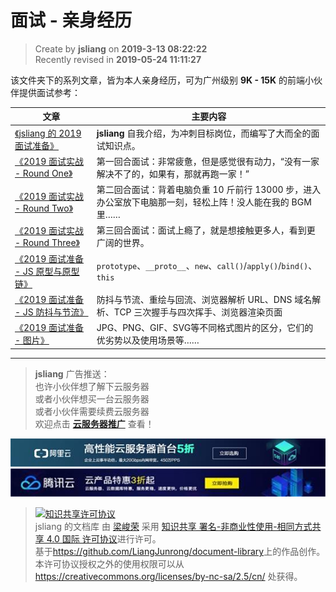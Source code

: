 面试 - 亲身经历
===

> Create by **jsliang** on **2019-3-13 08:22:22**  
> Recently revised in **2019-05-24 11:11:27**

该文件夹下的系列文章，皆为本人亲身经历，可为广州级别 **9K - 15K** 的前端小伙伴提供面试参考：

| 文章 | 主要内容 |
| --- | --- |
| [《jsliang 的 2019 面试准备》](./2019-interview-preparation.md)  | **jsliang** 自我介绍，为冲刺目标岗位，而编写了大而全的面试知识点。 |
| [《2019 面试实战 - Round One》](./2019-practical-round-one.md)  | 第一回合面试：非常疲惫，但是感觉很有动力，“没有一家解决不了的，如果有，那就再跑一家！” |
| [《2019 面试实战 - Round Two》](./2019-practical-round-two.md)  | 第二回合面试：背着电脑负重 10 斤前行 13000 步，进入办公室放下电脑那一刻，轻松上阵！没人能在我的 BGM 里…… |
| [《2019 面试实战 - Round Three》](./2019-practical-round-three.md)  | 第三回合面试：面试上瘾了，就是想接触更多人，看到更广阔的世界。 |
| [《2019 面试准备 - JS 原型与原型链》](./JavaScript-原型与原型链.md)  | `prototype`、`__proto__`、`new`、`call()`/`apply()`/`bind()`、`this` |
| [《2019 面试准备 - JS 防抖与节流》](./JavaScript-防抖与节流.md)  | 防抖与节流、重绘与回流、浏览器解析 URL、DNS 域名解析、TCP 三次握手与四次挥手、浏览器渲染页面 |
| [《2019 面试准备 - 图片》](./other-图片.md)  | JPG、PNG、GIF、SVG等不同格式图片的区分，它们的优劣势以及使用场景等…… |

---

> **jsliang** 广告推送：  
> 也许小伙伴想了解下云服务器  
> 或者小伙伴想买一台云服务器  
> 或者小伙伴需要续费云服务器  
> 欢迎点击 **[云服务器推广](https://github.com/LiangJunrong/document-library/blob/master/other-library/Monologue/%E7%A8%B3%E9%A3%9F%E8%89%B0%E9%9A%BE.md)** 查看！

[![图](../../../public-repertory/img/z-small-seek-ali-3.jpg)](https://promotion.aliyun.com/ntms/act/qwbk.html?userCode=w7hismrh)
[![图](../../../public-repertory/img/z-small-seek-tencent-2.jpg)](https://cloud.tencent.com/redirect.php?redirect=1014&cps_key=49f647c99fce1a9f0b4e1eeb1be484c9&from=console)

> <a rel="license" href="http://creativecommons.org/licenses/by-nc-sa/4.0/"><img alt="知识共享许可协议" style="border-width:0" src="https://i.creativecommons.org/l/by-nc-sa/4.0/88x31.png" /></a><br /><span xmlns:dct="http://purl.org/dc/terms/" property="dct:title">jsliang 的文档库</span> 由 <a xmlns:cc="http://creativecommons.org/ns#" href="https://github.com/LiangJunrong/document-library" property="cc:attributionName" rel="cc:attributionURL">梁峻荣</a> 采用 <a rel="license" href="http://creativecommons.org/licenses/by-nc-sa/4.0/">知识共享 署名-非商业性使用-相同方式共享 4.0 国际 许可协议</a>进行许可。<br />基于<a xmlns:dct="http://purl.org/dc/terms/" href="https://github.com/LiangJunrong/document-library" rel="dct:source">https://github.com/LiangJunrong/document-library</a>上的作品创作。<br />本许可协议授权之外的使用权限可以从 <a xmlns:cc="http://creativecommons.org/ns#" href="https://creativecommons.org/licenses/by-nc-sa/2.5/cn/" rel="cc:morePermissions">https://creativecommons.org/licenses/by-nc-sa/2.5/cn/</a> 处获得。